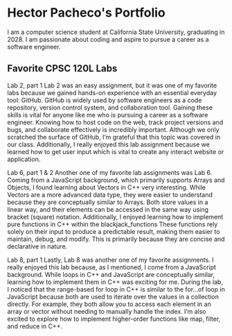 # Hector Pacheco's Portfolio
I am a computer science student at California State University, graduating in 2028. I am passionate about coding and aspire to pursue a career as a software engineer. 

## Favorite CPSC 120L Labs
Lab 2, part 1
Lab 2 was an easy assignment, but it was one of my favorite labs because we gained hands-on experience with an essential everyday tool: GitHub. GitHub is widely used by software engineers as a code repository, version control system, and collaboration tool. Gaining these skills is vital for anyone like me who is pursuing a career as a software engineer. Knowing how to host code on the web, track project versions and bugs, and collaborate effectively is incredibly important. Although we only scratched the surface of GitHub, I’m grateful that this topic was covered in our class. Additionally, I really enjoyed this lab assignment because we learned how to get user input which is vital to create any interact website or application. 

Lab 6, part 1 & 2
Another one of my favorite lab assignments was Lab 6. Coming from a JavaScript background, which primarily supports Arrays and Objects, I found learning about Vectors in C++ very interesting. While Vectors are a more advanced data type, they were easier to understand because they are conceptually similar to Arrays. Both store values in a linear way, and their elements can be accessed in the same way using bracket (square) notation. Additionally, I enjoyed learning how to implement pure functions in C++ within the blackjack_functions These functions rely solely on their input to produce a predictable result, making them easier to maintain, debug, and modify. This is primarily because they are concise and declarative in nature.

Lab 8,  part 1
Lastly, Lab 8 was another one of my favorite assignments. I really enjoyed this lab because, as I mentioned, I come from a JavaScript background. While loops in C++ and JavaScript are conceptually similar, learning how to implement them in C++ was exciting for me. During the lab, I noticed that the range-based for loop in C++ is similar to the for…of  loop in JavaScript because both are used to iterate over the values in a collection directly. For example, they both allow you to access each element in an array or vector without needing to manually handle the index. I’m also excited to explore how to implement higher-order functions like map, filter, and reduce in C++.
